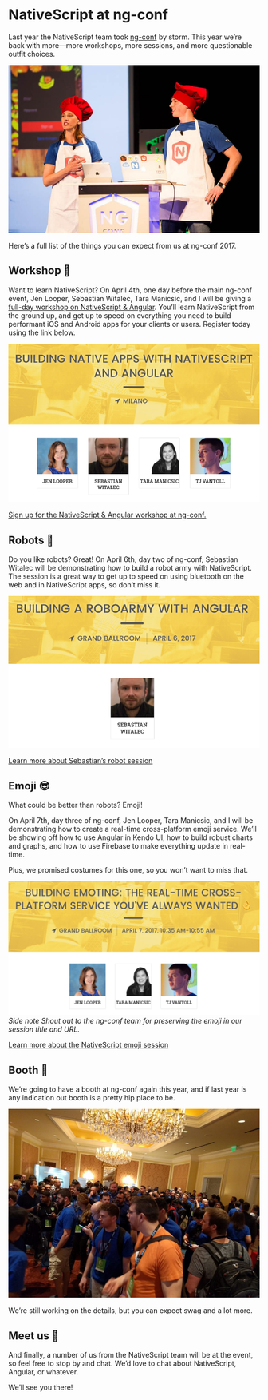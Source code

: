 # NativeScript at ng-conf

Last year the NativeScript team took [ng-conf](https://www.ng-conf.org/) by storm. This year we’re back with more—more workshops, more sessions, and more questionable outfit choices.

![](tj-jen-presenting.jpg)

Here’s a full list of the things you can expect from us at ng-conf 2017.

## Workshop 🔧

Want to learn NativeScript? On April 4th, one day before the main ng-conf event, Jen Looper, Sebastian Witalec, Tara Manicsic, and I will be giving a [full-day workshop on NativeScript & Angular](https://www.ng-conf.org/sessions/building-native-apps-nativescript-angular-2/). You’ll learn NativeScript from the ground up, and get up to speed on everything you need to build performant iOS and Android apps for your clients or users. Register today using the link below.

![](workshop.png)

[Sign up for the NativeScript & Angular workshop at ng-conf.](https://www.ng-conf.org/sessions/building-native-apps-nativescript-angular-2/)

## Robots 🤖

Do you like robots? Great! On April 6th, day two of ng-conf, Sebastian Witalec will be demonstrating how to build a robot army with NativeScript. The session is a great way to get up to speed on using bluetooth on the web and in NativeScript apps, so don’t miss it.

![](sebastian-robot-talk.png) 

[Learn more about Sebastian’s robot session](https://www.ng-conf.org/sessions/building-roboarmy-angular/)

## Emoji 😎

What could be better than robots? Emoji!

On April 7th, day three of ng-conf, Jen Looper, Tara Manicsic, and I will be demonstrating how to create a real-time cross-platform emoji service. We’ll be showing off how to use Angular in Kendo UI, how to build robust charts and graphs, and how to use Firebase to make everything update in real-time.

Plus, we promised costumes for this one, so you won’t want to miss that.

![](emoji-talk.png)
_Side note Shout out to the ng-conf team for preserving the emoji in our session title and URL._

[Learn more about the NativeScript emoji session](https://www.ng-conf.org/sessions/building-emoting-real-time-cross-platform-service-youve-always-wanted-%F0%9F%91%8C/)

## Booth 🎉

We’re going to have a booth at ng-conf again this year, and if last year is any indication out booth is a pretty hip place to be.

![](sea-of-blue.jpg)

We’re still working on the details, but you can expect swag and a lot more.

## Meet us 👋

And finally, a number of us from the NativeScript team will be at the event, so feel free to stop by and chat. We’d love to chat about NativeScript, Angular, or whatever.

We’ll see you there!



